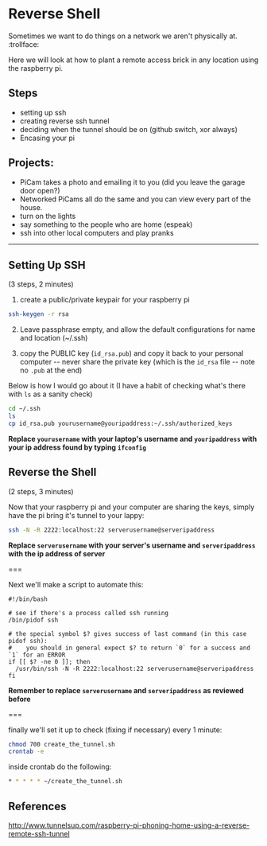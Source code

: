 Reverse Shell
=============


Sometimes we want to do things on a network we aren't physically at. :trollface:

Here we will look at how to plant a remote access brick in any location using the raspberry pi.

## Steps

* setting up ssh
* creating reverse ssh tunnel
* deciding when the tunnel should be on (github switch, xor always)
* Encasing your pi

## Projects:

* PiCam takes a photo and emailing it to you (did you leave the garage door open?)
* Networked PiCams all do the same and you can view every part of the house.
* turn on the lights
* say something to the people who are home (espeak)
* ssh into other local computers and play pranks

---

## Setting Up SSH

(3 steps, 2 minutes)

1. create a public/private keypair for your raspberry pi
```sh
ssh-keygen -r rsa
```

2. Leave passphrase empty, and allow the default configurations for name and location (~/.ssh)

3. copy the PUBLIC key (`id_rsa.pub`) and copy it back to your personal computer -- never share the private key (which is the `id_rsa` file -- note no `.pub` at the end)

Below is how I would go about it (I have a habit of checking what's there with `ls` as a sanity check)

```sh
cd ~/.ssh
ls
cp id_rsa.pub yourusername@youripaddress:~/.ssh/authorized_keys
```

**Replace `yourusername` with your laptop's username and `youripaddress` with your ip address found by typing `ifconfig`**

## Reverse the Shell

(2 steps, 3 minutes)

Now that your raspberry pi and your computer are sharing the keys, simply have the pi bring it's tunnel to your lappy:

```sh
ssh -N -R 2222:localhost:22 serverusername@serveripaddress
```

**Replace `serverusername` with your server's username and `serveripaddress` with the ip address of server**

===

Next we'll make a script to automate this:

```
#!/bin/bash

# see if there's a process called ssh running
/bin/pidof ssh

# the special symbol $? gives success of last command (in this case pidof ssh):
#    you should in general expect $? to return `0` for a success and `1` for an ERROR 
if [[ $? -ne 0 ]]; then
  /usr/bin/ssh -N -R 2222:localhost:22 serverusername@serveripaddress
fi
```
**Remember to replace `serverusername` and `serveripaddress` as reviewed before**

===

finally we'll set it up to check (fixing if necessary) every 1 minute:

```sh
chmod 700 create_the_tunnel.sh
crontab -e
```
inside crontab do the following:

```sh
* * * * * ~/create_the_tunnel.sh
```


## References

http://www.tunnelsup.com/raspberry-pi-phoning-home-using-a-reverse-remote-ssh-tunnel
